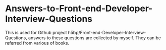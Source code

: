 # Answers-to-Front-end-Developer-Interview-Questions
This is used for Github project h5bp/Front-end-Developer-Interview-Questions, answers to these questions are collected by myself. They can be referred from various of books.
